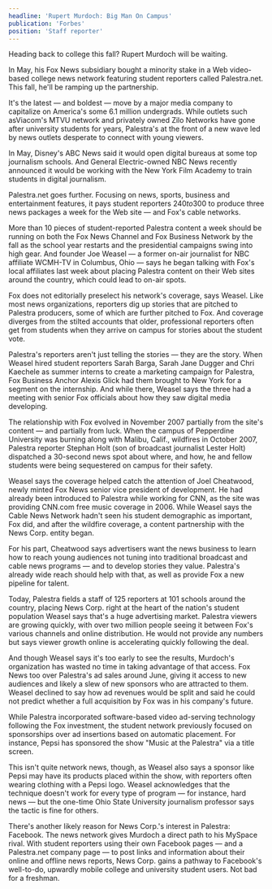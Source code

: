 ```yaml
---
headline: 'Rupert Murdoch: Big Man On Campus'
publication: 'Forbes'
position: 'Staff reporter'
---
```


Heading back to college this fall? Rupert Murdoch will be waiting.

In May, his Fox News subsidiary bought a minority stake in a Web
video-based college news network featuring student reporters called
Palestra.net. This fall, he'll be ramping up the partnership.

It's the latest — and boldest — move by a major media company to
capitalize on America's some 6.1 million undergrads. While outlets such
asViacom's MTVU network and privately owned Zilo Networks have gone after
university students for years, Palestra's at the front of a new wave led
by news outlets desperate to connect with young viewers.

In May, Disney's ABC News said it would open digital bureaus at some top
journalism schools. And General Electric-owned NBC News recently announced
it would be working with the New York Film Academy to train students in
digital journalism.

Palestra.net goes further. Focusing on news, sports, business and
entertainment features, it pays student reporters $240 to$300 to produce
three news packages a week for the Web site — and Fox's cable networks.

More than 10 pieces of student-reported Palestra content a week should be
running on both the Fox News Channel and Fox Business Network by the fall
as the school year restarts and the presidential campaigns swing into high
gear. And founder Joe Weasel — a former on-air journalist for NBC
affiliate WCMH-TV in Columbus, Ohio — says he began talking with Fox's
local affiliates last week about placing Palestra content on their Web
sites around the country, which could lead to on-air spots.

Fox does not editorially preselect his network's coverage, says Weasel.
Like most news organizations, reporters dig up stories that are pitched to
Palestra producers, some of which are further pitched to Fox. And coverage
diverges from the stilted accounts that older, professional reporters
often get from students when they arrive on campus for stories about the
student vote.

Palestra's reporters aren't just telling the stories — they are the story.
When Weasel hired student reporters Sarah Barga, Sarah Jane Dugger and
Chri Kaechele as summer interns to create a marketing campaign for
Palestra, Fox Business Anchor Alexis Glick had them brought to New York
for a segment on the internship. And while there, Weasel says the three
had a meeting with senior Fox officials about how they saw digital media
developing.

The relationship with Fox evolved in November 2007 partially from the
site's content — and partially from luck. When the campus of Pepperdine
University was burning along with Malibu, Calif., wildfires in October
2007, Palestra reporter Stephan Holt (son of broadcast journalist Lester
Holt) dispatched a 30-second news spot about where, and how, he and fellow
students were being sequestered on campus for their safety.

Weasel says the coverage helped catch the attention of Joel Cheatwood,
newly minted Fox News senior vice president of development. He had already
been introduced to Palestra while working for CNN, as the site was
providing CNN.com free music coverage in 2006. While Weasel says the Cable
News Network hadn't seen his student demographic as important, Fox did,
and after the wildfire coverage, a content partnership with the News Corp.
entity began.

For his part, Cheatwood says advertisers want the news business to learn
how to reach young audiences not tuning into traditional broadcast and
cable news programs — and to develop stories they value. Palestra's
already wide reach should help with that, as well as provide Fox a new
pipeline for talent.

Today, Palestra fields a staff of 125 reporters at 101 schools around the
country, placing News Corp. right at the heart of the nation's student
population Weasel says that's a huge advertising market. Palestra viewers
are growing quickly, with over two million people seeing it between Fox's
various channels and online distribution. He would not provide any numbers
but says viewer growth online is accelerating quickly following the deal.

And though Weasel says it's too early to see the results, Murdoch's
organization has wasted no time in taking advantage of that access. Fox
News too over Palestra's ad sales around June, giving it access to new
audiences and likely a slew of new sponsors who are attracted to them.
Weasel declined to say how ad revenues would be split and said he could
not predict whether a full acquisition by Fox was in his company's future.

While Palestra incorporated software-based video ad-serving technology
following the Fox investment, the student network previously focused on
sponsorships over ad insertions based on automatic placement. For
instance, Pepsi has sponsored the show "Music at the Palestra" via a title
screen.

This isn't quite network news, though, as Weasel also says a sponsor like
Pepsi may have its products placed within the show, with reporters often
wearing clothing with a Pepsi logo. Weasel acknowledges that the technique
doesn't work for every type of program — for instance, hard news — but the
one-time Ohio State University journalism professor says the tactic is
fine for others.

There's another likely reason for News Corp.'s interest in Palestra:
Facebook. The news network gives Murdoch a direct path to his MySpace
rival. With student reporters using their own Facebook pages — and a
Palestra.net company page — to post links and information about their
online and offline news reports, News Corp. gains a pathway to Facebook's
well-to-do, upwardly mobile college and university student users. Not bad
for a freshman.

